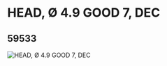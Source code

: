 # HEAD, Ø 4.9 GOOD 7, DEC
## 59533
![HEAD, Ø 4.9 GOOD 7, DEC](https://lc-www-live-s.legocdn.com/media/bricks/5/2/4505627.jpg)